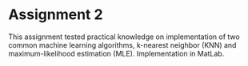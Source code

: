 # Assignment 2
This assignment tested practical knowledge on implementation of two common machine learning algorithms, k-nearest neighbor (KNN) and maximum-likelihood estimation (MLE). Implementation in MatLab.